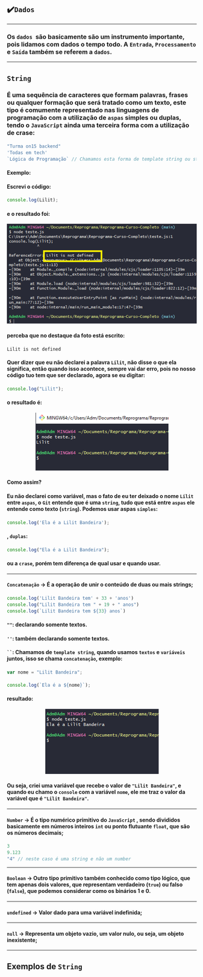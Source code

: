 ## ✔️`Dados`

___
### Os `dados `são basicamente são um instrumento importante, pois lidamos com dados o tempo todo. A `Entrada`, `Processamento` e `Saída` também se referem a `dados`.

___
## `String` 
### É uma sequência de caracteres que formam palavras, frases ou qualquer formação que será tratado como um texto, este tipo é comumente representado nas linguagens de programação com a utilização de `aspas` simples ou duplas, tendo o `JavaScript` ainda uma terceira forma com a utilização de crase:
```javascript
"Turma on15 backend"
'Todas em tech'
`Lógica de Programação` // Chamamos esta forma de template string ou string literal
```
#### Exemplo: 
#### Escrevi o código:
```javascript
console.log(Lilit);
```
#### e o resultado foi:
<p align="center">
  <img alt="foto" title="foto" src="../img/foto01.png"/>
</p>

#### perceba que no destaque da foto está escrito:
```git
Lilit is not defined
```
#### Quer dizer que eu não declarei a palavra `Lilit`, não disse o que ela significa, então quando isso acontece, sempre vai dar erro, pois no nosso código tuo tem que ser declarado, agora se eu digitar:
```javascript
console.log("Lilit");
```
#### o resultado é:
<p align="center">
  <img alt="foto" title="foto" src="../img/foto02.png"/>
</p>

#### Como assim?
#### Eu não declarei como variável, mas o fato de eu ter deixado o nome `Lilit` entre `aspas`, o `Git` entende que é uma `string`, tudo que está entre `aspas` ele entende como texto (`string`). Podemos usar aspas `simples`:
```javascript
console.log('Ela é a Lilit Bandeira');
```
#### , `duplas`: 
```javascript
console.log("Ela é a Lilit Bandeira");
```
#### ou a `crase`, porém tem diferença de qual usar e quando usar.

___
#### `Concatenação` -> É a operação de unir o conteúdo de duas ou mais strings;
```javascript
console.log('Lilit Bandeira tem' + 33 + 'anos')
console.log("Lilit Bandeira tem " + 19 + " anos")
console.log(`Lilit Bandeira tem ${33} anos`)
```
#### `""`: declarando somente textos.
#### `''`: também declarando somente textos.
#### ` `` `: Chamamos de `template string`, quando usamos `textos` e `variáveis` juntos, isso se chama `concatenação`, exemplo:
```javascript
var nome = "Lilit Bandeira";

console.log(`Ela é a ${nome}`);
```
#### resultado: 
<p align="center">
  <img alt="foto" title="foto" src="../img/foto03.png"/>
</p>

#### Ou seja, criei uma variável que recebe o valor de `"Lilit Bandeira"`, e quando eu chamo o `console` com a variável `nome`, ele me traz o valor da variável que é `"Lilit Bandeira"`.

___
#### `Number` -> É o tipo numérico primitivo do `JavaScript` , sendo divididos basicamente em números inteiros `int` ou ponto flutuante `float`, que são os números decimais;
```javascript
3
9.123
"4" // neste caso é uma string e não um number
```
___
#### `Boolean` -> Outro tipo primitivo também conhecido como tipo lógico, que tem apenas dois valores, que representam verdadeiro (`true`) ou falso (`false`), que podemos considerar como os binários 1 e 0.

___
#### `undefined` -> Valor dado para uma variável indefinida;
___
#### `null` -> Representa um objeto vazio, um valor nulo, ou seja, um objeto inexistente;
___
## Exemplos de `String`




